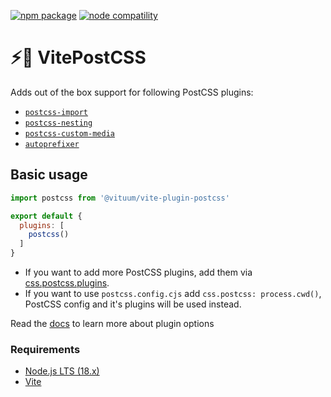 <a href="https://npmjs.com/package/@vituum/vite-plugin-postcss"><img src="https://img.shields.io/npm/v/@vituum/vite-plugin-postcss.svg" alt="npm package"></a>
<a href="https://nodejs.org/en/about/releases/"><img src="https://img.shields.io/node/v/@vituum/vite-plugin-postcss.svg" alt="node compatility"></a>

# ⚡️🎨 VitePostCSS
Adds out of the box support for following PostCSS plugins:
* [`postcss-import`](https://www.npmjs.com/package/postcss-import)
* [`postcss-nesting`](https://www.npmjs.com/package/postcss-nesting)
* [`postcss-custom-media`](https://www.npmjs.com/package/postcss-custom-media)
* [`autoprefixer`](https://www.npmjs.com/package/autoprefixer)

## Basic usage

```js
import postcss from '@vituum/vite-plugin-postcss'

export default {
  plugins: [
    postcss()
  ]
}
```

* If you want to add more PostCSS plugins, add them via [css.postcss.plugins](https://vitejs.dev/config/shared-options.html#css-postcss).
* If you want to use `postcss.config.cjs` add `css.postcss: process.cwd()`, PostCSS config and it's plugins will be used instead.

Read the [docs](https://vituum.dev/plugins/postcss.html) to learn more about plugin options

### Requirements

- [Node.js LTS (18.x)](https://nodejs.org/en/download/)
- [Vite](https://vitejs.dev/)
